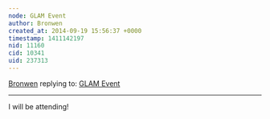 ```yaml
---
node: GLAM Event
author: Bronwen
created_at: 2014-09-19 15:56:37 +0000
timestamp: 1411142197
nid: 11160
cid: 10341
uid: 237313
---
```




[Bronwen](../profile/Bronwen) replying to: [GLAM Event](../notes/yvv/09-18-2014/glam-event)

----
I will be attending!